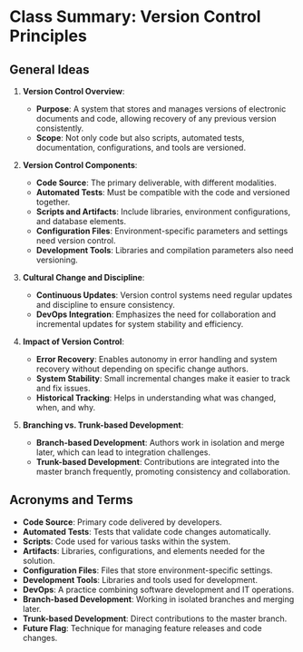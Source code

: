 # Class Summary: Version Control Principles

## General Ideas

1. **Version Control Overview**:
   - **Purpose**: A system that stores and manages versions of electronic documents and code, allowing recovery of any previous version consistently.
   - **Scope**: Not only code but also scripts, automated tests, documentation, configurations, and tools are versioned.
   
2. **Version Control Components**:
   - **Code Source**: The primary deliverable, with different modalities.
   - **Automated Tests**: Must be compatible with the code and versioned together.
   - **Scripts and Artifacts**: Include libraries, environment configurations, and database elements.
   - **Configuration Files**: Environment-specific parameters and settings need version control.
   - **Development Tools**: Libraries and compilation parameters also need versioning.

3. **Cultural Change and Discipline**:
   - **Continuous Updates**: Version control systems need regular updates and discipline to ensure consistency.
   - **DevOps Integration**: Emphasizes the need for collaboration and incremental updates for system stability and efficiency.

4. **Impact of Version Control**:
   - **Error Recovery**: Enables autonomy in error handling and system recovery without depending on specific change authors.
   - **System Stability**: Small incremental changes make it easier to track and fix issues.
   - **Historical Tracking**: Helps in understanding what was changed, when, and why.

5. **Branching vs. Trunk-based Development**:
   - **Branch-based Development**: Authors work in isolation and merge later, which can lead to integration challenges.
   - **Trunk-based Development**: Contributions are integrated into the master branch frequently, promoting consistency and collaboration.

## Acronyms and Terms

- **Code Source**: Primary code delivered by developers.
- **Automated Tests**: Tests that validate code changes automatically.
- **Scripts**: Code used for various tasks within the system.
- **Artifacts**: Libraries, configurations, and elements needed for the solution.
- **Configuration Files**: Files that store environment-specific settings.
- **Development Tools**: Libraries and tools used for development.
- **DevOps**: A practice combining software development and IT operations.
- **Branch-based Development**: Working in isolated branches and merging later.
- **Trunk-based Development**: Direct contributions to the master branch.
- **Future Flag**: Technique for managing feature releases and code changes.
